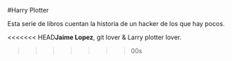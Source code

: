 
#Harry Plotter

Esta serie de libros cuentan la historia de un hacker de los que hay pocos.

<<<<<<< HEAD**Jaime Lopez**, git lover & Larry plotter lover.
>>>>>>> 00s

